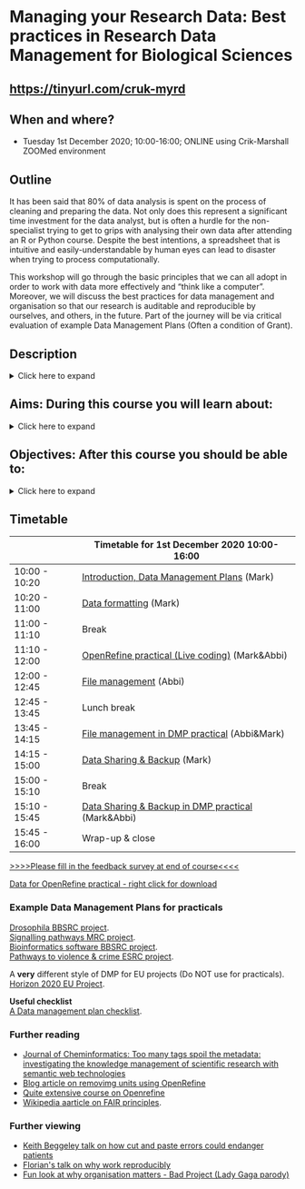 # Managing your Research Data: Best practices in Research Data Management for Biological Sciences

## https://tinyurl.com/cruk-myrd
## When and where?

- Tuesday 1st December 2020; 10:00-16:00; ONLINE using Crik-Marshall ZOOMed environment

## Outline

It has been said that 80% of data analysis is spent on the process of cleaning and preparing the data. Not only does this represent a significant time investment for the data analyst, but is often a hurdle for the non-specialist trying to get to grips with analysing their own data after attending an R or Python course. Despite the best intentions, a spreadsheet that is intuitive and easily-understandable by human eyes can lead to disaster when trying to process computationally.

This workshop will go through the basic principles that we can all adopt in order to work with data more effectively and “think like a computer”. Moreover, we will discuss the best practices for data management and organisation so that our research is auditable and reproducible by ourselves, and others, in the future. Part of the journey will be via critical evaluation of example Data Management Plans (Often a condition of Grant).   

## Description
<Details>
  <Summary>Click here to expand</Summary>
  <ul>
    <li> - Do you know what a Data Management Plan is and what it covers?  </li> 
    <li> - How much data would you lose if your laptop was stolen?    </li>
    <li> - Have you ever emailed your colleague a file named 'final_final_versionEDITED'?  </li> 
    <li> - Have you ever struggled to import your spreadsheets into R?  </li> 
  </ul>
As a researcher, you will encounter research data in many forms, ranging from measurements, numbers and images to documents and publications. Whether you create, receive or collect data, you will certainly need to organise it at some stage of your project. This workshop will provide an overview of some basic principles on how we can work with data more effectively. We will discuss the best practices for research data management and organisation so that our research is auditable and reproducible by ourselves, and others, in the future.
</details>

## Aims: During this course you will learn about:
<Details>
  <Summary>Click here to expand</Summary>
  <ul>
  <li>- What Research Funders expect</li>
  <li>- Options for backing up your computer</li>
  <li>- Ideas for naming and organising your files</li>
  <li>- Strategies for exchanging files with collaborators</li>
<li>- Tips and tricks to make sure that your spreadsheets are readable by programming languages such as R</li>
  <li>- Learn how to use the OpenRefine software for data cleaning</li>
  <li>- Preparing high-throughput biological data for submission to a public repository</li>
  </ul>
</details>

## Objectives: After this course you should be able to:
<Details>
  <Summary>Click here to expand</Summary>
  <ul>
 <li>- Select an appropriate backup strategy for your data</li>
 <li>- Organise your files in a more structured and consistent manner</li>
 <li>- Avoid common pitfalls in spreadsheet manipulation</li>
 <li>- Known what resources are available at The University of Cambridge for Research Data Management</li>
  </ul>
</details>

## Timetable

|   | Timetable for 1st December 2020 10:00-16:00  |
|---|---|
|  10:00 - 10:20 |  [Introduction, Data Management Plans](data_management.pdf)  (Mark)  |
|  10:20 - 11:00 | [Data formatting](data_formatting.pdf) (Mark)  |
|  11:00 - 11:10 | Break |
|  11:10 - 12:00 | [OpenRefine practical (Live coding)](refine_demo.pdf) (Mark&Abbi) |
|  12:00 - 12:45 |  [File management](file_management.pdf) (Abbi)  |
|  12:45 - 13:45 | Lunch break |
|  13:45 - 14:15 |  [File management in DMP practical](File_man_pract.md) (Abbi&Mark)  |
|  14:15 - 15:00 |  [Data Sharing & Backup](data_sharing_backup.pdf) (Mark) |
|  15:00 - 15:10 | Break |
|  15:10 - 15:45 |  [Data Sharing & Backup in DMP practical](data_share_pract.md) (Mark&Abbi) |
|  15:45 - 16:00 |  Wrap-up & close |

[>>>>Please fill in the feedback survey at end of course<<<<]()

[Data for OpenRefine practical - right click for download ](https://raw.githubusercontent.com/bioinformatics-core-shared-training/Managing-your-research-data/master/patient_data.txt)

### Example Data Management Plans for practicals

[Drosophila BBSRC project](DMPs/Media_418168_smxx.pdf).  
[Signalling pathways MRC project](DMPs/Media_442573_smxx.pdf).  
[Bioinformatics software BBSRC project](DMPs/RIO_article_11624.pdf).  
[Pathways to violence & crime ESRC project](DMPs/esrc_z-proso-DMP.pdf).  

A __very__ different style of DMP for EU projects (Do NOT use for practicals).  
[Horizon 2020 EU Project](DMPs/Full_life_cycle_Report.pdf).  

**Useful checklist**    
[A Data management plan checklist](DMP_Checklist_2013.pdf).  

### Further reading ###
- [Journal of Cheminformatics: Too many tags spoil the metadata: investigating the knowledge management of scientific research with semantic web technologies](https://jcheminf.biomedcentral.com/articles/10.1186/s13321-019-0345-8)
- [Blog article on removimg units using OpenRefine](http://susanemcgregor.com/removing-unwanted-units-from-data-with-chomp-in-google-refine/)
- [Quite extensive course on Openrefine](https://itsmecevi.github.io/openrefine)
- [Wikipedia aarticle on FAIR principles](https://en.wikipedia.org/wiki/FAIR_data). 

### Further viewing ###
- [Keith Beggeley talk on how cut and paste errors could endanger patients](https://www.youtube.com/watch?v=7gYIs7uYbMo)
- [Florian's talk on why work reproducibly](https://www.youtube.com/watch?v=Is15CMVPHas)
- [Fun look at why organisation matters - Bad Project (Lady Gaga parody)](https://www.youtube.com/watch?v=Fl4L4M8m4d0)
